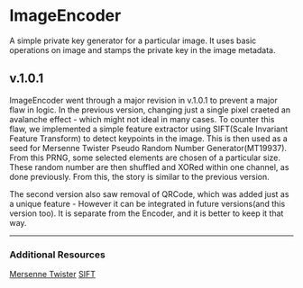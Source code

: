 # ImageEncoder
A simple private key generator for a particular image. It uses basic operations on image and stamps the private key in the image metadata.

## v.1.0.1
ImageEncoder went through a major revision in v.1.0.1 to prevent a major flaw in logic. In the previous version, changing just a single pixel craeted an avalanche effect - which might not ideal in many cases. To counter this flaw, we implemented a simple feature extractor using SIFT(Scale Invariant Feature Transform) to detect keypoints in the image. This is then used as a seed for Mersenne Twister Pseudo Random Number Generator(MT19937). From this PRNG, some selected elements are chosen of a particular size. These random number are then shuffled and XORed within one channel, as done previously. From this, the story is similar to the previous version. 

<p> The second version also saw removal of QRCode, which was added just as a unique feature - However it can be integrated in future versions(and this version too). It is separate from the Encoder, and it is better to keep it that way.</p>

---
### Additional Resources
[Mersenne Twister](https://en.wikipedia.org/wiki/Mersenne_Twister)
[SIFT](https://en.wikipedia.org/wiki/Scale-invariant_feature_transform)
